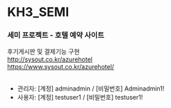 # KH3_SEMI
### 세미 프로젝트 - 호텔 예약 사이트
후기게시판 및 결제기능 구현
<br>
http://sysout.co.kr/azurehotel  <br>
https://www.sysout.co.kr/azurehotel/  <br>
<br>
- 관리자: [계정] adminadmin / [비밀번호] Adminadmin1!
- 사용자: [계정] testuser1 / [비밀번호] testuser1!

